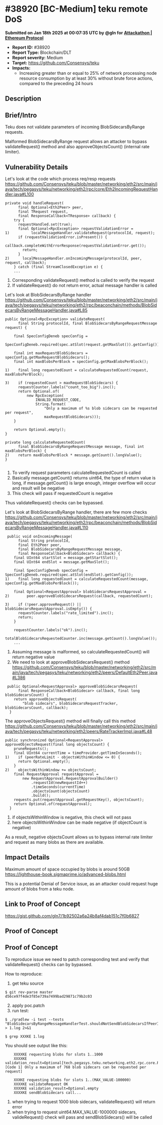 # #38920 \[BC-Medium] teku remote DoS

**Submitted on Jan 18th 2025 at 00:07:35 UTC by @gln for** [**Attackathon | Ethereum Protocol**](https://immunefi.com/audit-competition/ethereum-protocol-attackathon)

* **Report ID:** #38920
* **Report Type:** Blockchain/DLT
* **Report severity:** Medium
* **Target:** https://github.com/Consensys/teku
* **Impacts:**
  * Increasing greater than or equal to 25% of network processing node resource consumption by at least 30% without brute force actions, compared to the preceding 24 hours

## Description

## Brief/Intro

Teku does not validate parameters of incoming BlobSidecarsByRange requests.

Malformed BlobSidecarsByRange request allows an attacker to bypass validateRequest() method and also approveObjectsCount() (internal rate limiter).

## Vulnerability Details

Let's look at the code which process req/resp requests https://github.com/Consensys/teku/blob/master/networking/eth2/src/main/java/tech/pegasys/teku/networking/eth2/rpc/core/Eth2IncomingRequestHandler.java#L100

```
private void handleRequest(
      final Optional<Eth2Peer> peer,
      final TRequest request,
      final ResponseCallback<TResponse> callback) {
    try {
      requestHandled.set(true);
      final Optional<RpcException> requestValidationError =
1)          localMessageHandler.validateRequest(protocolId, request);
      if (requestValidationError.isPresent()) {
        callback.completeWithErrorResponse(requestValidationError.get());
        return;
      }
2)      localMessageHandler.onIncomingMessage(protocolId, peer, request, callback);
    } catch (final StreamClosedException e) {
	...
```

1. Corresponding validateRequest() method is called to verify the request
2. If validateRequest() do not return error, actual message handler is called

Let's look at BlobSidecarsByRange handler https://github.com/Consensys/teku/blob/master/networking/eth2/src/main/java/tech/pegasys/teku/networking/eth2/rpc/beaconchain/methods/BlobSidecarsByRangeMessageHandler.java#L85

```
public Optional<RpcException> validateRequest(
      final String protocolId, final BlobSidecarsByRangeRequestMessage request) {

    final SpecConfigDeneb specConfig =
        SpecConfigDeneb.required(spec.atSlot(request.getMaxSlot()).getConfig());

    final int maxRequestBlobSidecars = specConfig.getMaxRequestBlobSidecars();
    final int maxBlobsPerBlock = specConfig.getMaxBlobsPerBlock();

1)    final long requestedCount = calculateRequestedCount(request, maxBlobsPerBlock);

3)    if (requestedCount > maxRequestBlobSidecars) {
      requestCounter.labels("count_too_big").inc();
      return Optional.of(
          new RpcException(
              INVALID_REQUEST_CODE,
              String.format(
                  "Only a maximum of %s blob sidecars can be requested per request",
                  maxRequestBlobSidecars)));
    }

    return Optional.empty();
}

private long calculateRequestedCount(
      final BlobSidecarsByRangeRequestMessage message, final int maxBlobsPerBlock) {
2)    return maxBlobsPerBlock * message.getCount().longValue();
}


```

1. To verify request parameters calculateRequestedCount is called
2. Basically message.getCount() returns uint64, the type of return value is long, if message.getCount() is large enough, integer overflow will occur and result will be negative
3. This check will pass if requestedCount is negative

Thus validateRequest() checks can be bypassed.

Let's look at BlobSidecarsByRange handler, there are few more checks https://github.com/Consensys/teku/blob/master/networking/eth2/src/main/java/tech/pegasys/teku/networking/eth2/rpc/beaconchain/methods/BlobSidecarsByRangeMessageHandler.java#L110

```
 public void onIncomingMessage(
      final String protocolId,
      final Eth2Peer peer,
      final BlobSidecarsByRangeRequestMessage message,
      final ResponseCallback<BlobSidecar> callback) {
    final UInt64 startSlot = message.getStartSlot();
    final UInt64 endSlot = message.getMaxSlot();

    final SpecConfigDeneb specConfig = SpecConfigDeneb.required(spec.atSlot(endSlot).getConfig());
1)    final long requestedCount = calculateRequestedCount(message, specConfig.getMaxBlobsPerBlock());

    final Optional<RequestApproval> blobSidecarsRequestApproval =
2)        peer.approveBlobSidecarsRequest(callback, requestedCount);

3)    if (!peer.approveRequest() || blobSidecarsRequestApproval.isEmpty()) {
      requestCounter.labels("rate_limited").inc();
      return;
    }

    requestCounter.labels("ok").inc();
    totalBlobSidecarsRequestedCounter.inc(message.getCount().longValue());
	...
```

1. Assuming message is malformed, so calculateRequestedCount() will return negative value
2. We need to look at approveBlobSidecarsRequest() method https://github.com/Consensys/teku/blob/master/networking/eth2/src/main/java/tech/pegasys/teku/networking/eth2/peers/DefaultEth2Peer.java#L386

```
 public Optional<RequestApproval> approveBlobSidecarsRequest(
      final ResponseCallback<BlobSidecar> callback, final long blobSidecarsCount) {
    return approveObjectsRequest(
        "blob sidecars", blobSidecarsRequestTracker, blobSidecarsCount, callback);
  }
```

The approveObjectsRequest() method will finally call this method https://github.com/Consensys/teku/blob/master/networking/eth2/src/main/java/tech/pegasys/teku/networking/eth2/peers/RateTrackerImpl.java#L48

```
public synchronized Optional<RequestApproval> approveObjectsRequest(final long objectsCount) {
    pruneRequests();
    final UInt64 currentTime = timeProvider.getTimeInSeconds();
1)    if (peerRateLimit - objectsWithinWindow <= 0) {
      return Optional.empty();
    }
2)    objectsWithinWindow += objectsCount;
    final RequestApproval requestApproval =
        new RequestApproval.RequestApprovalBuilder()
            .requestId(newRequestId++)
            .timeSeconds(currentTime)
            .objectsCount(objectsCount)
            .build();
    requests.put(requestApproval.getRequestKey(), objectsCount);
    return Optional.of(requestApproval);
  }
```

1. if objectsWithinWindow is negative, this check will not pass
2. here objectsWithinWindow can be made negative (if objectCount is negative)

As a result, negative objectsCount allows us to bypass internal rate limiter and request as many blobs as there are available.

## Impact Details

Maximum amount of space occupied by blobs is around 50GB https://lighthouse-book.sigmaprime.io/advanced-blobs.html

This is a potential Denial of Service issue, as an attacker could request huge amount of blobs from a teku node.

## Link to Proof of Concept

https://gist.github.com/gln7/1b92502a6a24b8af4dab151c7f0b6827

## Proof of Concept

## Proof of Concept

To reproduce issue we need to patch corresponding test and verify that validateRequest() checks can by bypassed.

How to reproduce:

1. get teku source

```
$ git rev-parse master
d56ce97f4de3f85e739a7499bad29871c79b2c03

```

2. apply poc.patch
3. run test:

```
$ ./gradlew -i test --tests "BlobSidecarsByRangeMessageHandlerTest.shouldNotSendBlobSidecarsIfPeerIsRateLimited*" > 1.log 2>&1

$ grep XXXKE 1.log

```

You should see output like this:

```
    XXXXKE requesting blobs for slots 1..1000
    XXXXKE validation_result=Optional[tech.pegasys.teku.networking.eth2.rpc.core.RpcException: [Code 1] Only a maximum of 768 blob sidecars can be requested per request]

    XXXKE requesting blobs for slots 1..(MAX_VALUE-100000)
    XXXXKE validateRequest OK
    XXXXKE validation_result=Optional.empty
    XXXXKE sendBlobSidecars call...

```

1. when trying to request 1000 blob sidecars, validateRequest() will return error
2. when trying to request uint64.MAX\_VALUE-1000000 sidecars, valideRequest() check will pass and sendBlobSidecars() will be called
